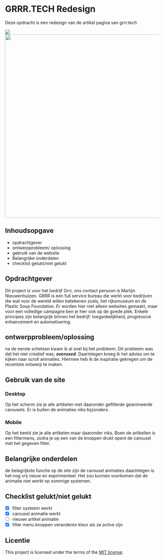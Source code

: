 # GRRR.TECH Redesign
Deze opdracht is een redesign van de artikel pagina van grrr.tech

<img with="600px" src="https://github.com/Seijno/the-startup-responsive-interactieve-website/assets/104066080/6ba161d0-b4d9-435f-b027-9e916b55d55e">
<img width="600px" src="https://github.com/Seijno/the-startup-responsive-interactieve-website/assets/104066080/b0cdcd46-0708-44db-b970-0e5c0358ac36">


## Inhoudsopgave
* opdrachtgever
* ontwerpprobleem/ oplossing
* gebruik van de website
* Belangrijke onderdelen
* checklist gelukt/niet gelukt
  
## Opdrachtgever
Dit project is voor het bedrijf Grrr, ons contact persoon is Martijn Nieuwenhuizen.
GRRR is een full service bureau die werkt voor bedrijven die wat voor de wereld willen betekenen zoals, het rijksmuseum en de Plastic Soup Foundation. Er worden hier niet alleen websites gemaakt, maar voor een volledige campagne ben je hier ook op de goede plek. Enkele principes zijn belangrijk binnen het bedrijf: toegankelijkheid, progressive enhancement en automatisering.

## ontwerpprobleem/oplossing
na de eerste schetsen kwam ik al snel bij het probleem. Dit probleem was dat het niet creatief was, ***overused***. Daarintegen kreeg ik het advies om te kijken naar scroll animaties. Hiermee heb ik de inspiratie gekregen om de recentste ontwerp te maken.

## Gebruik van de site
### Desktop
Op het scherm zie je alle artikelen met daaronder gefilterde geanimeerde carousels. Er is buiten de animaties niks bijzonders. 
### Mobile
Op het beeld zie je alle artikelen maar daaronder niks. Boen de artikellen is een filtermenu, zodra je op een van de knoppen drukt opent de carousel met het gegeven filter.

## Belangrijke onderdelen
de belagrijkste functie op de site zijn de carousel animaties daarintegen is het nog vrij nieuw en expirimenteel. Het zou kunnen voorkomen dat de animatie niet werkt op sommige systemen.

## Checklist gelukt/niet gelukt
- [x] filter systeem werkt
- [x] carousel animatie werkt
- [ ] nieuwe artikel animatie
- [x] filter menu knoppen veranderen kleur als ze active zijn

## Licentie

This project is licensed under the terms of the [MIT license](./LICENSE).

